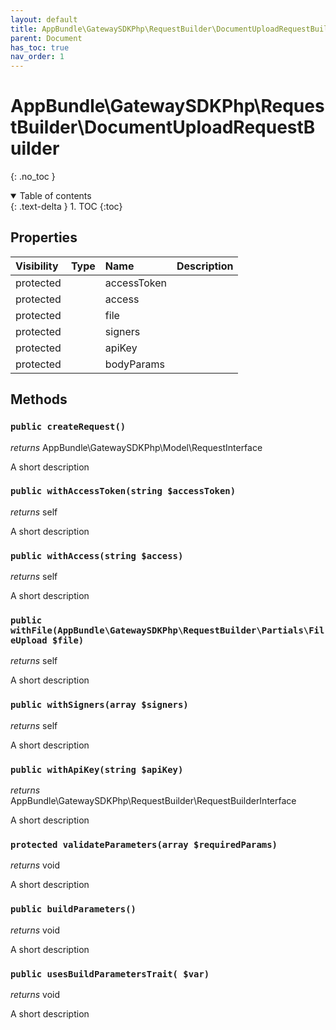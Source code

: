 ```yaml
---
layout: default
title: AppBundle\GatewaySDKPhp\RequestBuilder\DocumentUploadRequestBuilder
parent: Document
has_toc: true
nav_order: 1
---
```


# AppBundle\GatewaySDKPhp\RequestBuilder\DocumentUploadRequestBuilder
{: .no_toc }

<details open markdown="block">
  <summary>
    Table of contents
  </summary>
  {: .text-delta }
1. TOC
{:toc}
</details>

## Properties

| Visibility | Type | Name | Description |
| :--- | :--- | :--- | :--- |
| protected |  | accessToken |  |
| protected |  | access |  |
| protected |  | file |  |
| protected |  | signers |  |
| protected |  | apiKey |  |
| protected |  | bodyParams |  |


## Methods

### `public createRequest()`

*returns* AppBundle\GatewaySDKPhp\Model\RequestInterface

A short description

### `public withAccessToken(string $accessToken)`

*returns* self

A short description

### `public withAccess(string $access)`

*returns* self

A short description

### `public withFile(AppBundle\GatewaySDKPhp\RequestBuilder\Partials\FileUpload $file)`

*returns* self

A short description

### `public withSigners(array $signers)`

*returns* self

A short description

### `public withApiKey(string $apiKey)`

*returns* AppBundle\GatewaySDKPhp\RequestBuilder\RequestBuilderInterface

A short description

### `protected validateParameters(array $requiredParams)`

*returns* void

A short description

### `public buildParameters()`

*returns* void

A short description

### `public usesBuildParametersTrait( $var)`

*returns* void

A short description

